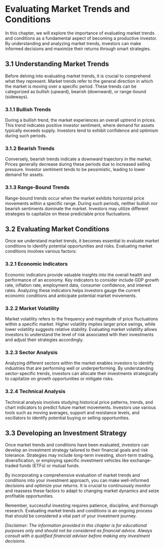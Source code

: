 Evaluating Market Trends and Conditions
==================================================

In this chapter, we will explore the importance of evaluating market trends and conditions as a fundamental aspect of becoming a productive investor. By understanding and analyzing market trends, investors can make informed decisions and maximize their returns through smart strategies.

3.1 Understanding Market Trends
-------------------------------

Before delving into evaluating market trends, it is crucial to comprehend what they represent. Market trends refer to the general direction in which the market is moving over a specific period. These trends can be categorized as bullish (upward), bearish (downward), or range-bound (sideways).

### 3.1.1 Bullish Trends

During a bullish trend, the market experiences an overall uptrend in prices. This trend indicates positive investor sentiment, where demand for assets typically exceeds supply. Investors tend to exhibit confidence and optimism during such periods.

### 3.1.2 Bearish Trends

Conversely, bearish trends indicate a downward trajectory in the market. Prices generally decrease during these periods due to increased selling pressure. Investor sentiment tends to be pessimistic, leading to lower demand for assets.

### 3.1.3 Range-Bound Trends

Range-bound trends occur when the market exhibits horizontal price movements within a specific range. During such periods, neither bullish nor bearish sentiments dominate the market. Investors may utilize different strategies to capitalize on these predictable price fluctuations.

3.2 Evaluating Market Conditions
--------------------------------

Once we understand market trends, it becomes essential to evaluate market conditions to identify potential opportunities and risks. Evaluating market conditions involves various factors:

### 3.2.1 Economic Indicators

Economic indicators provide valuable insights into the overall health and performance of an economy. Key indicators to consider include GDP growth rate, inflation rate, employment data, consumer confidence, and interest rates. Analyzing these indicators helps investors gauge the current economic conditions and anticipate potential market movements.

### 3.2.2 Market Volatility

Market volatility refers to the frequency and magnitude of price fluctuations within a specific market. Higher volatility implies larger price swings, while lower volatility suggests relative stability. Evaluating market volatility allows investors to understand the level of risk associated with their investments and adjust their strategies accordingly.

### 3.2.3 Sector Analysis

Analyzing different sectors within the market enables investors to identify industries that are performing well or underperforming. By understanding sector-specific trends, investors can allocate their investments strategically to capitalize on growth opportunities or mitigate risks.

### 3.2.4 Technical Analysis

Technical analysis involves studying historical price patterns, trends, and chart indicators to predict future market movements. Investors use various tools such as moving averages, support and resistance levels, and oscillators to identify potential buying or selling opportunities.

3.3 Developing an Investment Strategy
-------------------------------------

Once market trends and conditions have been evaluated, investors can develop an investment strategy tailored to their financial goals and risk tolerance. Strategies may include long-term investing, short-term trading, diversification, or employing specific investment vehicles like exchange-traded funds (ETFs) or mutual funds.

By incorporating a comprehensive evaluation of market trends and conditions into your investment approach, you can make well-informed decisions and optimize your returns. It is crucial to continuously monitor and reassess these factors to adapt to changing market dynamics and seize profitable opportunities.

Remember, successful investing requires patience, discipline, and thorough research. Evaluating market trends and conditions is an ongoing process that should be considered a vital part of your investment journey.

*Disclaimer: The information provided in this chapter is for educational purposes only and should not be considered as financial advice. Always consult with a qualified financial advisor before making any investment decisions.*

